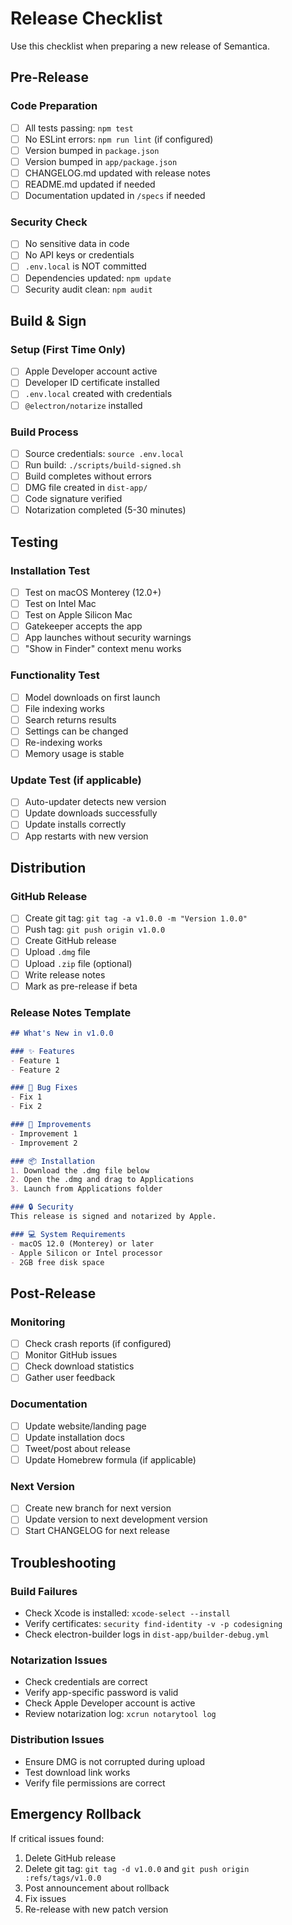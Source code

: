 # Release Checklist

Use this checklist when preparing a new release of Semantica.

## Pre-Release

### Code Preparation
- [ ] All tests passing: `npm test`
- [ ] No ESLint errors: `npm run lint` (if configured)
- [ ] Version bumped in `package.json`
- [ ] Version bumped in `app/package.json`
- [ ] CHANGELOG.md updated with release notes
- [ ] README.md updated if needed
- [ ] Documentation updated in `/specs` if needed

### Security Check
- [ ] No sensitive data in code
- [ ] No API keys or credentials
- [ ] `.env.local` is NOT committed
- [ ] Dependencies updated: `npm update`
- [ ] Security audit clean: `npm audit`

## Build & Sign

### Setup (First Time Only)
- [ ] Apple Developer account active
- [ ] Developer ID certificate installed
- [ ] `.env.local` created with credentials
- [ ] `@electron/notarize` installed

### Build Process
- [ ] Source credentials: `source .env.local`
- [ ] Run build: `./scripts/build-signed.sh`
- [ ] Build completes without errors
- [ ] DMG file created in `dist-app/`
- [ ] Code signature verified
- [ ] Notarization completed (5-30 minutes)

## Testing

### Installation Test
- [ ] Test on macOS Monterey (12.0+)
- [ ] Test on Intel Mac
- [ ] Test on Apple Silicon Mac
- [ ] Gatekeeper accepts the app
- [ ] App launches without security warnings
- [ ] "Show in Finder" context menu works

### Functionality Test
- [ ] Model downloads on first launch
- [ ] File indexing works
- [ ] Search returns results
- [ ] Settings can be changed
- [ ] Re-indexing works
- [ ] Memory usage is stable

### Update Test (if applicable)
- [ ] Auto-updater detects new version
- [ ] Update downloads successfully
- [ ] Update installs correctly
- [ ] App restarts with new version

## Distribution

### GitHub Release
- [ ] Create git tag: `git tag -a v1.0.0 -m "Version 1.0.0"`
- [ ] Push tag: `git push origin v1.0.0`
- [ ] Create GitHub release
- [ ] Upload `.dmg` file
- [ ] Upload `.zip` file (optional)
- [ ] Write release notes
- [ ] Mark as pre-release if beta

### Release Notes Template
```markdown
## What's New in v1.0.0

### ✨ Features
- Feature 1
- Feature 2

### 🐛 Bug Fixes
- Fix 1
- Fix 2

### 🔧 Improvements
- Improvement 1
- Improvement 2

### 📦 Installation
1. Download the .dmg file below
2. Open the .dmg and drag to Applications
3. Launch from Applications folder

### 🔒 Security
This release is signed and notarized by Apple.

### 💻 System Requirements
- macOS 12.0 (Monterey) or later
- Apple Silicon or Intel processor
- 2GB free disk space
```

## Post-Release

### Monitoring
- [ ] Check crash reports (if configured)
- [ ] Monitor GitHub issues
- [ ] Check download statistics
- [ ] Gather user feedback

### Documentation
- [ ] Update website/landing page
- [ ] Update installation docs
- [ ] Tweet/post about release
- [ ] Update Homebrew formula (if applicable)

### Next Version
- [ ] Create new branch for next version
- [ ] Update version to next development version
- [ ] Start CHANGELOG for next release

## Troubleshooting

### Build Failures
- Check Xcode is installed: `xcode-select --install`
- Verify certificates: `security find-identity -v -p codesigning`
- Check electron-builder logs in `dist-app/builder-debug.yml`

### Notarization Issues
- Check credentials are correct
- Verify app-specific password is valid
- Check Apple Developer account is active
- Review notarization log: `xcrun notarytool log`

### Distribution Issues
- Ensure DMG is not corrupted during upload
- Test download link works
- Verify file permissions are correct

## Emergency Rollback

If critical issues found:
1. Delete GitHub release
2. Delete git tag: `git tag -d v1.0.0` and `git push origin :refs/tags/v1.0.0`
3. Post announcement about rollback
4. Fix issues
5. Re-release with new patch version